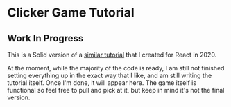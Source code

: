 
# Clicker Game Tutorial

## Work In Progress

This is a Solid version of a [similar tutorial](https://github.com/Alaricus/clicker-tutorial-react) that I created for React in 2020.

At the moment, while the majority of the code is ready, I am still not finished setting everything up in the exact way that I like, and am still writing the tutorial itself. Once I'm done, it will appear here. The game itself is functional so feel free to pull and pick at it, but keep in mind it's not the final version.
